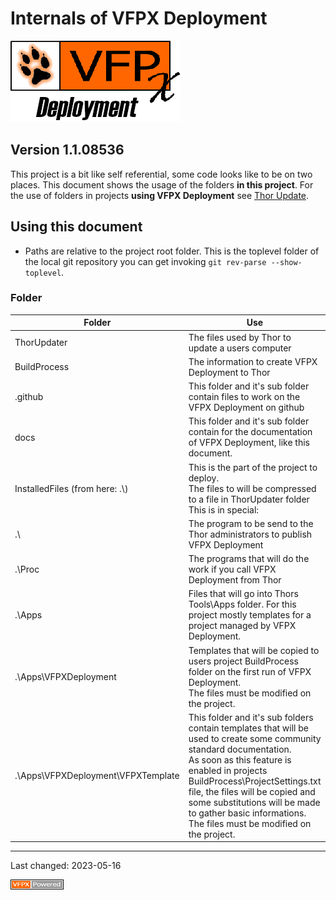 # Internals of VFPX Deployment
![](./Images/vfpxdeployment.png)
## Version 1.1.08536

This project is a bit like self referential, some code looks like to be on two places.
This document shows the usage of the folders  **in this project**.
For the use of folders in projects **using VFPX Deployment** see
[Thor Update](.\ThorUpdate.md).

## Using this document
- Paths are relative to the project root folder. This is the toplevel folder of the local git repository you can get invoking `git rev-parse --show-toplevel`.

### Folder
| Folder | Use |
|----|----|
| ThorUpdater | The files used by Thor to update a users computer |
| BuildProcess | The information to create VFPX Deployment to Thor |
| .github | This folder and it's sub folder contain files to work on the VFPX Deployment on github |
| docs | This folder and it's sub folder contain for the documentation of VFPX Deployment, like this document. |
| InstalledFiles (from here: .\\) | This is the part of the project to deploy.<br />The files to will be compressed to a file in ThorUpdater folder<br />This is in special: |
| .\\ | The program to be send to the Thor administrators to publish VFPX Deployment |
| .\\Proc | The programs that will do the work if you call VFPX Deployment from Thor |
| .\\Apps | Files that will go into Thors Tools\\Apps folder. For this project mostly templates for a project managed by VFPX Deployment. |
| .\\Apps\\VFPXDeployment | Templates that will be copied to users project BuildProcess folder on the first run of VFPX Deployment.<br />The files must be modified on the project. |
| .\\Apps\\VFPXDeployment\\VFPXTemplate | This folder and it's sub folders contain templates that will be used to create some community standard documentation.<br />As soon as this feature is enabled in projects BuildProcess\\ProjectSettings.txt file, the files will be copied and some substitutions will be made to gather basic informations.<br />The files must be modified on the project. |

----
Last changed: 2023-05-16

![](./Images/vfpxpoweredby_alternative.gif)
